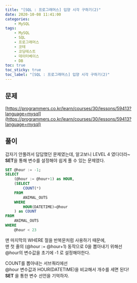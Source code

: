 ```yaml
---
title: "[SQL : 프로그래머스] 입양 시각 구하기(2)"
date: 2020-10-08 11:41:00
categories:
    - MySQL
tags:
    - MySQL
    - SQL
    - 프로그래머스
    - 코테
    - 코딩테스트
    - 데이터베이스
    - DB
toc: true
toc_sticky: true
toc_label: "[SQL : 프로그래머스] 입양 시각 구하기(2)"
---
```

## 문제
[https://programmers.co.kr/learn/courses/30/lessons/59413?language=mysql](https://programmers.co.kr/learn/courses/30/lessons/59413?language=mysql)
## 풀이
갑자기 안풀려서 답답했던 문제였는데, 알고보니 LEVEL 4 였다더라~  
**SET**을 통해 변수를 설정해야 쉽게 풀 수 있는 문제였다.
```sql
SET @hour := -1;
SELECT
    (@hour := @hour+1) as HOUR,
    (SELECT
        COUNT(*)    
    FROM
        ANIMAL_OUTS
    WHERE
        HOUR(DATETIME)=@hour
    ) as COUNT
FROM
    ANIMAL_OUTS
WHERE
    @hour < 23
```  
  
  
맨 마지막의 WHERE 절을 반복문처럼 사용하기 때문에,  
맨 첫 줄의 (@hour := @hour+1) 동작으로 0을 뽑아내기 위해선  
@hour의 변수값을 초기에 -1 로 설정해야한다.  
  
COUNT를 뽑아내는 서브쿼리에선  
@hour 변수값과 HOUR(DATETIME)을 비교해서 개수를 세면 된다!  
**SET** 을 통한 변수 선언을 기억하자.